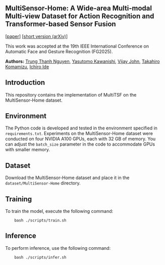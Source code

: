 ## MultiSensor-Home: A Wide-area Multi-modal Multi-view Dataset for Action Recognition and Transformer-based Sensor Fusion

[[paper](https://www.arxiv.org/abs/2504.02287)] [[short version (arXiv)](https://www.arxiv.org/pdf/2504.02279)]

This work was accepted at the 19th IEEE International Conference on Automatic Face and Gesture Recognition (FG2025).

**Authors:** [Trung Thanh Nguyen](https://scholar.google.com/citations?user=QSV452QAAAAJ), [Yasutomo Kawanishi](https://scholar.google.com/citations?user=Tdfw6WMAAAAJ), [Vijay John](https://scholar.google.co.jp/citations?user=Wv71RXYAAAAJ), [Takahiro Komamizu](https://scholar.google.com/citations?user=j4n_V44AAAAJ), [Ichiro Ide](https://scholar.google.com/citations?user=8PXJm98AAAAJ)


## Introduction
This repository contains the implementation of MultiTSF on the MultiSensor-Home dataset.

## Environment

The Python code is developed and tested in the environment specified in `requirements.txt`.
Experiments on the MultiSensor-Home dataset were conducted on four NVIDIA A100 GPUs, each with 32 GB of memory.
You can adjust the `batch_size` parameter in the code to accommodate GPUs with smaller memory.

## Dataset

Download the MultiSensor-Home dataset and place it in the `dataset/MultiSensor-Home` directory.

## Training
To train the model, execute the following command:
```
    bash ./scripts/train.sh
```

## Inference
To perform inference, use the following command:
```
    bash ./scripts/infer.sh
```